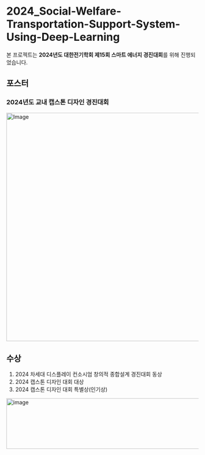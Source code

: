 # 2024_Social-Welfare-Transportation-Support-System-Using-Deep-Learning

  본 프로젝트는 **2024년도 대한전기학회 제15회 스마트 에너지 경진대회**를 위해 진행되었습니다.



  
## 포스터



  
### 2024년도 교내 캡스톤 디자인 경진대회
<img width="600" alt="Image" src="https://github.com/user-attachments/assets/e7a0385b-4b73-436a-8fbc-01c561ebb637">

## 수상
1. 2024 차세대 디스플레이 컨소시엄 창의적 종합설계 경진대회 동상
2. 2024 캡스톤 디자인 대회 대상
3. 2024 캡스톤 디자인 대회 특별상(인기상)
<img width="1210" height="133" alt="image" src="https://github.com/user-attachments/assets/b2fabb04-395e-4ff7-bf08-077106cbd956" />

